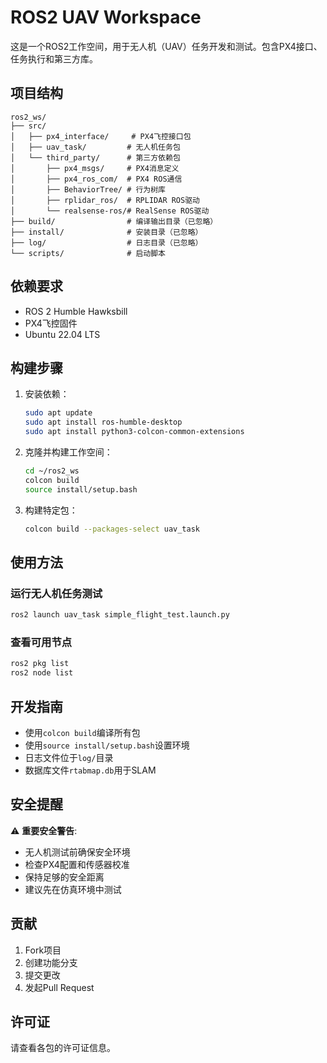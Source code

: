 # ROS2 UAV Workspace

这是一个ROS2工作空间，用于无人机（UAV）任务开发和测试。包含PX4接口、任务执行和第三方库。

## 项目结构

```
ros2_ws/
├── src/
│   ├── px4_interface/     # PX4飞控接口包
│   ├── uav_task/         # 无人机任务包
│   └── third_party/      # 第三方依赖包
│       ├── px4_msgs/     # PX4消息定义
│       ├── px4_ros_com/  # PX4 ROS通信
│       ├── BehaviorTree/ # 行为树库
│       ├── rplidar_ros/  # RPLIDAR ROS驱动
│       └── realsense-ros/# RealSense ROS驱动
├── build/                # 编译输出目录（已忽略）
├── install/              # 安装目录（已忽略）
├── log/                  # 日志目录（已忽略）
└── scripts/              # 启动脚本
```

## 依赖要求

- ROS 2 Humble Hawksbill
- PX4飞控固件
- Ubuntu 22.04 LTS

## 构建步骤

1. 安装依赖：
   ```bash
   sudo apt update
   sudo apt install ros-humble-desktop
   sudo apt install python3-colcon-common-extensions
   ```

2. 克隆并构建工作空间：
   ```bash
   cd ~/ros2_ws
   colcon build
   source install/setup.bash
   ```

3. 构建特定包：
   ```bash
   colcon build --packages-select uav_task
   ```

## 使用方法

### 运行无人机任务测试
```bash
ros2 launch uav_task simple_flight_test.launch.py
```

### 查看可用节点
```bash
ros2 pkg list
ros2 node list
```

## 开发指南

- 使用`colcon build`编译所有包
- 使用`source install/setup.bash`设置环境
- 日志文件位于`log/`目录
- 数据库文件`rtabmap.db`用于SLAM

## 安全提醒

⚠️ **重要安全警告**:
- 无人机测试前确保安全环境
- 检查PX4配置和传感器校准
- 保持足够的安全距离
- 建议先在仿真环境中测试

## 贡献

1. Fork项目
2. 创建功能分支
3. 提交更改
4. 发起Pull Request

## 许可证

请查看各包的许可证信息。
